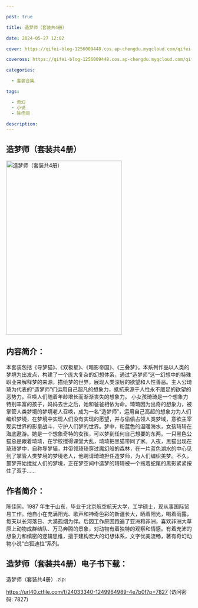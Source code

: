 ```yaml
---

post: true

title: 造梦师（套装共4册）

date: 2024-05-27 12:02

cover: https://qifei-blog-1256009448.cos.ap-chengdu.myqcloud.com/qifei-blog/6618d1a668eb93571326bdff.jpg

coveross: https://qifei-blog-1256009448.cos.ap-chengdu.myqcloud.com/qifei-blog/6618d1a668eb93571326bdff.jpg

categories:

  - 套装合集

tags:

  - 奇幻
  - 小说
  - 陈佳同

description:
---
```


##  造梦师（套装共4册）

<img alt="造梦师（套装共4册）" class="aligncenter loading" data-was-processed="true" decoding="async" fetchpriority="high" height="471" src="https://qifei-blog-1256009448.cos.ap-chengdu.myqcloud.com/qifei-blog/6618d1a668eb93571326bdff.jpg " style="cursor: zoom-in;" width="314"/>

## 内容简介：

本套装包括《导梦猫》、《双极星》、《暗影帝国》、《三叠梦》。本系列作品以人类的梦境为出发点，构建了一个庞大复杂的幻想体系，通过“造梦师”这一幻想中的特殊职业来解释梦的来源，描绘梦的世界，展现人类深层的欲望和人性善恶。主人公琦琦为代表的“造梦师”们运用自己超凡的想象力，抵抗来源于人性永不餍足的欲望的恶势力，召唤人们随着年龄增长而渐渐丧失的想象力。 小女孩琦琦是一个想象力特别丰富的孩子，妈妈去世之后，她和爸爸相依为命。琦琦因为出奇的想象力，被掌管人类梦境的梦境老人召唤，成为一名“造梦师”，运用自己高超的想象力为人们编织梦境，在梦境中实现人们没有实现的愿望，并与偷偷占领人类梦域，意欲主宰现实世界的影皇战斗，守护人们梦的世界。梦中，粉蓝色的温暖海水，女孩琦琦在海底遨游。她是一个想象奇特的女孩，可以梦到任何自己想要的东两。一只黑色公猫总是跟着琦琦，在学校搅得课堂大乱，琦琦把黑猫带同了家。入夜，黑猫出现在琦琦梦中，自称导梦猫，并带领琦琦穿过魔幻般的森林，在一片蓝色湖水的中心见到了掌管人类梦境的梦境老人，他聘请琦琦担任造梦师，为人们编织美梦。不久，噩梦开始搅扰人们的梦境，正在梦空间中造梦的琦琦被一个拖着蛇尾的黑影紧紧按住了双手……

## 作者简介：

陈佳同，1987 年生于山东，毕业于北京航空航天大学，工学硕士，现从事国际贸易工作。他自小在充满阳光、歌声和神奇色彩的新疆长大，晒着阳光，喝着雨露，每天以长河落日、大漠孤烟为伴。后因工作原因跑遍了亚洲和非洲，喜欢非洲大草原上动物成群结队、万马奔腾的景象，对动物有着独特的观察和情感。有着充沛的想象力和缜密的逻辑思维，擅于建构宏大的幻想体系，文字优美流畅，著有奇幻动物小说“白狐迪拉”系列。

##  造梦师（套装共4册）电子书下载：
造梦师（套装共4册）.zip: 

https://url40.ctfile.com/f/24033340-1249964989-4e7b0f?p=7827 (访问密码: 7827)
